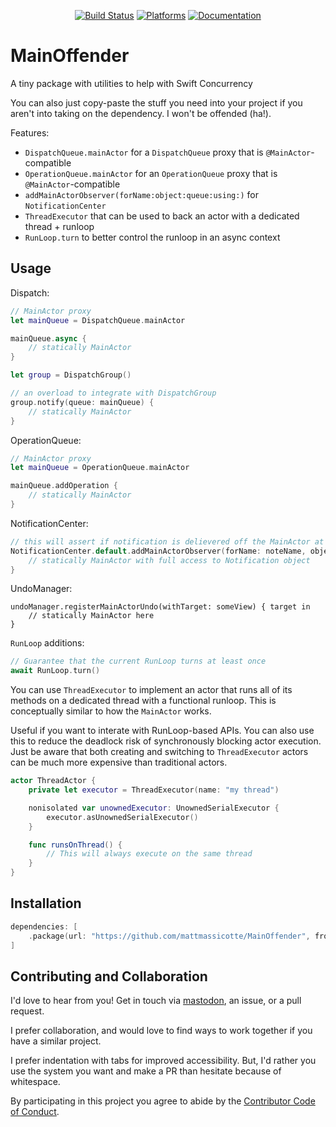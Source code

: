 <div align="center">

[![Build Status][build status badge]][build status]
[![Platforms][platforms badge]][platforms]
[![Documentation][documentation badge]][documentation]

</div>

# MainOffender
A tiny package with utilities to help with Swift Concurrency

You can also just copy-paste the stuff you need into your project if you aren't into taking on the dependency. I won't be offended (ha!).

Features:
- `DispatchQueue.mainActor` for a `DispatchQueue` proxy that is `@MainActor`-compatible
- `OperationQueue.mainActor` for an `OperationQueue` proxy that is `@MainActor`-compatible
- `addMainActorObserver(forName:object:queue:using:)` for `NotificationCenter`
- `ThreadExecutor` that can be used to back an actor with a dedicated thread + runloop
- `RunLoop.turn` to better control the runloop in an async context

## Usage

Dispatch:

```swift
// MainActor proxy
let mainQueue = DispatchQueue.mainActor

mainQueue.async {
    // statically MainActor
}

let group = DispatchGroup()

// an overload to integrate with DispatchGroup
group.notify(queue: mainQueue) {
    // statically MainActor
}
```

OperationQueue:

```swift
// MainActor proxy
let mainQueue = OperationQueue.mainActor

mainQueue.addOperation {
    // statically MainActor
}
```

NotificationCenter:

```swift
// this will assert if notification is delievered off the MainActor at runtime
NotificationCenter.default.addMainActorObserver(forName: noteName, object: nil) { notification in
    // statically MainActor with full access to Notification object
}
```

UndoManager:

```
undoManager.registerMainActorUndo(withTarget: someView) { target in
    // statically MainActor here
}
```

`RunLoop` additions:

```swift
// Guarantee that the current RunLoop turns at least once
await RunLoop.turn()
```

You can use `ThreadExecutor` to implement an actor that runs all of its methods on a dedicated thread with a functional runloop. This is conceptually similar to how the `MainActor` works.

Useful if you want to interate with RunLoop-based APIs. You can also use this to reduce the deadlock risk of synchronously blocking actor execution. Just be aware that both creating and switching to `ThreadExecutor` actors can be much more expensive than traditional actors.

```swift
actor ThreadActor {
    private let executor = ThreadExecutor(name: "my thread")

    nonisolated var unownedExecutor: UnownedSerialExecutor {
        executor.asUnownedSerialExecutor()
    }

    func runsOnThread() {
        // This will always execute on the same thread
    }
}
```

## Installation

```swift
dependencies: [
    .package(url: "https://github.com/mattmassicotte/MainOffender", from: "0.1.0")
]
```

## Contributing and Collaboration

I'd love to hear from you! Get in touch via [mastodon](https://mastodon.social/@mattiem), an issue, or a pull request.

I prefer collaboration, and would love to find ways to work together if you have a similar project.

I prefer indentation with tabs for improved accessibility. But, I'd rather you use the system you want and make a PR than hesitate because of whitespace.

By participating in this project you agree to abide by the [Contributor Code of Conduct](CODE_OF_CONDUCT.md).

[build status]: https://github.com/mattmassicotte/MainOffender/actions
[build status badge]: https://github.com/mattmassicotte/MainOffender/workflows/CI/badge.svg
[platforms]: https://swiftpackageindex.com/mattmassicotte/MainOffender
[platforms badge]: https://img.shields.io/endpoint?url=https%3A%2F%2Fswiftpackageindex.com%2Fapi%2Fpackages%2Fmattmassicotte%2FMainOffender%2Fbadge%3Ftype%3Dplatforms
[documentation]: https://swiftpackageindex.com/mattmassicotte/MainOffender/main/documentation
[documentation badge]: https://img.shields.io/badge/Documentation-DocC-blue
